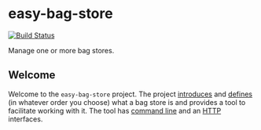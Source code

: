 easy-bag-store
==============
[![Build Status](https://travis-ci.org/DANS-KNAW/easy-bag-store.png?branch=master)](https://travis-ci.org/DANS-KNAW/easy-bag-store)

Manage one or more bag stores.

Welcome
-------

Welcome to the `easy-bag-store` project. The project [introduces] and [defines] (in whatever order you
choose) what a bag store is and provides a tool to facilitate working with it. The tool has 
[command line] and an [HTTP] interfaces.


[introduces]: https://dans-knaw.github.io/easy-bag-store/tutorial/
[defines]: https://dans-knaw.github.io/easy-bag-store/definitions/
[command line]: https://dans-knaw.github.io/easy-bag-store/
[HTTP]: https://dans-knaw.github.io/easy-bag-store/to-api/
